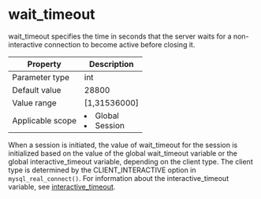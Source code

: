 # wait_timeout
<!-- # docslug#/oceanbase-database/oceanbase-database/V4.0.0/wait_timeout-1-2-3-4 -->
wait_timeout specifies the time in seconds that the server waits for a non-interactive connection to become active before closing it.

| **Property** | **Description** |
|--------|-----------------------|
| Parameter type | int |
| Default value | 28800 |
| Value range | [1,31536000] |
| Applicable scope | <li> Global   <li> Session |

When a session is initiated, the value of wait_timeout for the session is initialized based on the value of the global wait_timeout variable or the global interactive_timeout variable, depending on the client type. The client type is determined by the CLIENT_INTERACTIVE option in `mysql_real_connect()`.  For information about the interactive_timeout variable, see [interactive_timeout](../300.system-variable-for-oracle/3200.interactive_timeout-1-2-3-4.md).
